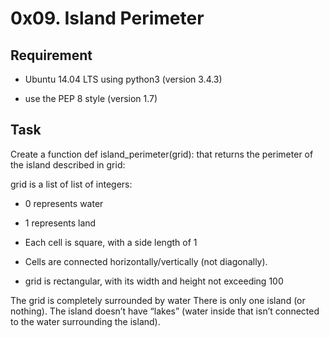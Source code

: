 # 0x09. Island Perimeter
## Requirement
* Ubuntu 14.04 LTS using python3 (version 3.4.3)

* use the PEP 8 style (version 1.7)

## Task
Create a function def island_perimeter(grid): that returns the perimeter of the island described in grid:

grid is a list of list of integers:

- 0 represents water

- 1 represents land

- Each cell is square, with a side length of 1

- Cells are connected horizontally/vertically (not diagonally).

- grid is rectangular, with its width and height not exceeding 100

The grid is completely surrounded by water
There is only one island (or nothing).
The island doesn’t have “lakes” (water inside that isn’t connected to the water surrounding the island).